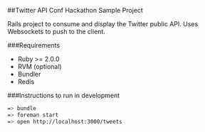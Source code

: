##Twitter API Conf Hackathon Sample Project

Rails project to consume and display the Twitter public API.
Uses Websockets to push to the client.

###Requirements

- Ruby >= 2.0.0
- RVM (optional)
- Bundler
- Redis

###Instructions to run in development

```bash
=> bundle
=> foreman start
=> open http://localhost:3000/tweets
```
